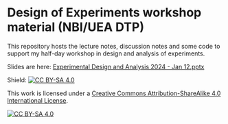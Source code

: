 # Design of Experiments workshop material (NBI/UEA DTP)

This repository hosts the lecture notes, discussion notes and some code to support my half-day workshop in design and analysis of experiments.

Slides are here: [Experimental Design and Analysis 2024 - Jan 12.pptx](https%3A%2F%2Fgithub.com%2Fgeorgemsavva%2FdesignOfExperiments%2Fblob%2Fmaster%2FExperimental%20Design%20and%20Analysis%202024%20-%20Jan.pptx)




Shield: [![CC BY-SA 4.0][cc-by-sa-shield]][cc-by-sa]

This work is licensed under a
[Creative Commons Attribution-ShareAlike 4.0 International License][cc-by-sa].

[![CC BY-SA 4.0][cc-by-sa-image]][cc-by-sa]

[cc-by-sa]: http://creativecommons.org/licenses/by-sa/4.0/
[cc-by-sa-image]: https://licensebuttons.net/l/by-sa/4.0/88x31.png
[cc-by-sa-shield]: https://img.shields.io/badge/License-CC%20BY--SA%204.0-lightgrey.svg